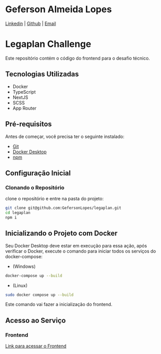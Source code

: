 # Geferson Almeida Lopes

[Linkedin](https://www.linkedin.com/in/algeferson/) |
[Github](https://github.com/GefersonLopes) | 
[Email](mailto:gefersonjefrey@gmail.com)

# Legaplan Challenge

Este repositório contém o código do frontend para o desafio técnico.

## Tecnologias Utilizadas
- Docker
- TypeScript
- NextJS
- SCSS
- App Router


## Pré-requisitos

Antes de começar, você precisa ter o seguinte instalado:
- [Git](https://git-scm.com/)
- [Docker Desktop](https://www.docker.com/products/docker-desktop)
- [npm](https://nodejs.org/en/download/package-manager)

## Configuração Inicial

### Clonando o Repositório

clone o repositório e entre na pasta do projeto:

```bash
git clone git@github.com:GefersonLopes/legaplan.git
cd legaplan
npm i
```

## Inicializando o Projeto com Docker

Seu Docker Desktop deve estar em execução para essa ação, após verificar o Docker, execute o comando para iniciar todos os serviços do docker-compose:

- (Windows)
```bash
docker-compose up --build
```

- (Linux)
```bash
sudo docker compose up --build
```

Este comando vai fazer a inicialização do frontend.

## Acesso ao Serviço

### Frontend

[Link para acessar o Frontend](http://localhost:3000/)